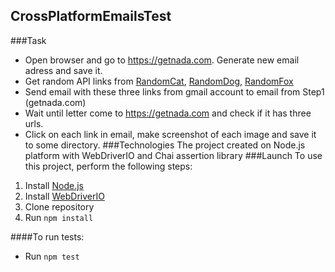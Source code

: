 ## CrossPlatformEmailsTest
###Task
* Open browser and go to https://getnada.com. Generate new email adress and save it.
* Get random API links from [RandomCat](https://getnada.com), [RandomDog](https://random.dog/woof.json), [RandomFox](https://randomfox.ca/floof/) 
* Send email with these three links from gmail account to email from Step1 (getnada.com)
* Wait until letter come to  https://getnada.com  and check if it has  three urls.
* Click on each link in email, make screenshot of each image and save it to some directory.
###Technologies
The project created on Node.js platform with WebDriverIO and Chai assertion library
###Launch
To use this project, perform the following steps:
1. Install [Node.js](https://nodejs.org/en/)
2. Install [WebDriverIO](https://webdriver.io/docs/gettingstarted.html) 
3. Clone repository
4. Run `npm install`

####To run tests:
* Run `npm test`
